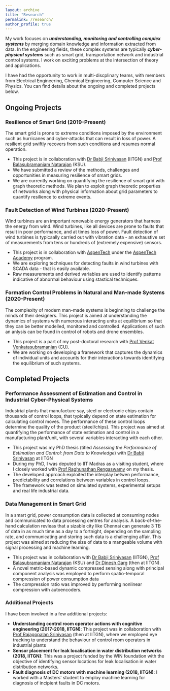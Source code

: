 ```yaml
---
layout: archive
title: "Research"
permalink: /research/
author_profile: true
---
```


My work focuses on ***understanding, monitoring and controlling complex systems*** by merging domain knowledge and information extracted from data. In the engineering fields,
these complex systems are typically ***cyber-physical systems*** such as smart grid, transportation network and industrial control systems. I work on exciting problems at the
intersection of theory and applications.

I have had the opportunity to work in multi-discplinary teams, with members from Electrical Engineering, Chemical Engineering, Computer Science and Physics. You can find details
about the ongoing and completed projects below.

<!-- 
{% include base_path %}

{% for post in site.research/ reversed %}
  {% include archive-single.html %}
{% endfor %} -->

## Ongoing Projects

### Resilience of Smart Grid (2019-Present)
The smart grid is prone to extreme conditions imposed by the environment such as hurricanes and cyber-attacks that can result in loss of power. A resilient grid swiftly recovers
from such conditions and resumes normal operation.
- This project is in collaboration with [Dr Babji Srinivasan](https://www.iitgn.ac.in/faculty/chemical/fac-babji) (IITGN) and
[Prof Balasubramaniam Natarajan](http://www.ece.k-state.edu/people/faculty/natarajan/) (KSU).
- We have submitted a review of the methods, challenges and opportunities in measuring resilience of smart grids.
- We are currently working on quantifying the resilience of smart grid with graph theoretic methods. We plan to exploit graph theoretic properties of networks along with physical
information about grid parameters to quantify resilience to extreme events.

### Fault Detection of Wind Turbines (2020-Present)
Wind turbines are an important renewable energy generators that harness the energy from wind. Wind turbines, like all devices are prone to faults that result in poor performance,
and at times loss of power. Fault detection of wind turbines is typicaally carried out with vibration data - an exhaustive set of measurements from tens or hundreds of (extremely
expensive) sensors.
- This project is in collaboration with [AspenTech](https://www.aspentech.com/) under the
[AspenTech Academy](https://www.aspentech.com/en/resources/press-releases/aspentech-announces-aspentech-academy15032387419) program.
- We are exploring techniques for detecting faults in wind turbines with SCADA data - that is easily available.
- Raw measurements and derived variables are used to identify patterns indicative of abnormal behaviour using stastical techniques.

### Formation Control Problems in Natural and Man-made Systems (2020-Present)
The complexity of modern man-made systems is beginning to challenge the minds of their designers. This project is aimed at understanding the dynamics of systems with numerous
interacting units at equilibrium so that they can be better modelled, monitored and controlled. Applications of such an anlysis can be found in control of robots and drone ensembles.
- This project is a part of my post-doctoral research with [Prof Venkat Venkatasubramanian](https://datascience.columbia.edu/venkat-venkatasubramanian-0) (CU).
- We are working on developing a framework that captures the dynamics of individual units and accounts for their interactions towards identifying the equilibrium of such systems.

<!-- ### Understanding Neural Networks
 -->
## Completed Projects

### Performance Assessment of Estimation and Control in Industrial Cyber-Physical Systems
Industrial plants that manufacture say, steel or electronic chips contain thousands of control loops, that typically depend on state estimation for calculating control moves. The
performance of these control loops determine the quality of the product (steel/chips). This project was aimed at quantifying the performance of state estimation and control in a
manufacturing plant/unit, with several variables interacting with each other.
- This project was my PhD thesis (titled *Assessing the Performance of Estimation and Control: from Data to Knowledge*) with
[Dr Babji Srinivasan](https://www.iitgn.ac.in/faculty/chemical/fac-babji) at IITGN
- During my PhD, I was deputed to IIT Madras as a visiting student, where I closely worked with [Prof Raghunathan Rengaswamy](https://che.iitm.ac.in/?page_id=380) on my thesis.
- The developed approach exploited the interplay betwen performance, predictability and correlations between variables in control loops.
- The framework was tested on simulated systems, experimental setups and real life industrial data.

### Data Management in Smart Grid
In a smart grid, power consumption data is collected at consuming nodes and communicated to data processing centres for analysis. A back-of-the-hand calculation revleas that a
sizable city like Chennai can generate 3 TB of data in as much time as a day to a fortnight, depending on the sampling rate, and communicating and storing such data is a challenging
affair. This project was aimed at reducing the size of data to a mangeable volume with signal processing and machine learning.
- This project was in collaboration with [Dr Babji Srinivasan](https://www.iitgn.ac.in/faculty/chemical/fac-babji) (IITGN), 
[Prof Balasubramaniam Natarajan](http://www.ece.k-state.edu/people/faculty/natarajan/) (KSU) and
[Dr Dinesh Garg](https://researcher.watson.ibm.com/researcher/view.php?person=in-garg.dinesh) (then at IITGN).
- A novel metric-based dynamic compressed sensing along with principal component analysis was employed to perform spatio-temporal compression of power consumption data
- The compression ratio was improved by performing nonlinear compression with autoencoders.

### Additional Projects
I have been involved in a few additional projects:
- **Understanding control room operator actions with cognitive engineering (2017-2018, IITGN)**: This project was in collaboration with
[Prof Rajagopalan Srinivasan](https://che.iitm.ac.in/?page_id=457) (then at IITGN), where we employed eye tracking to understand the behaviour of control room operators in industrial
plants
- **Sensor placement for leak localisation in water distribution networks (2018, IITGN)**: This was a project funded by the WIN foundation with the objective of identifying sensor
locations for leak localisation in water distribution networks.
- **Fault diagnosis of DC motors with machine learning (2018, IITGN)**: I worked with a Masters' student to employ machine learning for diagnosis of incipient faults in DC motors.